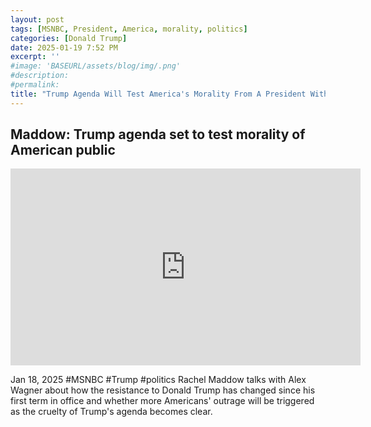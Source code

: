 ```yaml
---
layout: post
tags: [MSNBC, President, America, morality, politics]
categories: [Donald Trump]
date: 2025-01-19 7:52 PM
excerpt: ''
#image: 'BASEURL/assets/blog/img/.png'
#description:
#permalink:
title: "Trump Agenda Will Test America's Morality From A President Without Morals"
---
```



## Maddow: Trump agenda set to test morality of American public

<iframe width="560" height="315" src="https://www.youtube.com/embed/ow4L0yYh2e0?si=_JJUPyEzD-7cZNtZ&amp;start=280" title="YouTube video player" frameborder="0" allow="accelerometer; autoplay; clipboard-write; encrypted-media; gyroscope; picture-in-picture; web-share" referrerpolicy="strict-origin-when-cross-origin" allowfullscreen></iframe>

Jan 18, 2025  #MSNBC #Trump #politics
Rachel Maddow talks with Alex Wagner about how the resistance to Donald Trump has changed since his first term in office and whether more Americans' outrage will be triggered as the cruelty of Trump's agenda becomes clear.

